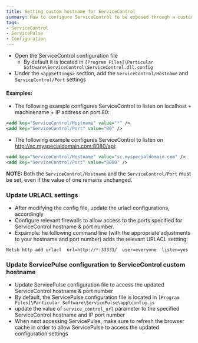 ```yaml
---
title: Setting custom hostname for ServiceControl
summary: How to configure ServiceControl to be exposed through a custom hostname and IP port
tags:
- ServiceControl
- ServicePulse
- Configuration
---
```


* Open the ServiceControl configuration file
   * By default it is located in ```[Program Files]\Particular Software\ServiceControl\ServiceControl.dll.config```  
* Under the ```<appSettings>``` section, add the ```ServiceControl/Hostname``` and ```ServiceControl/Port``` settings 

#### Examples:
   
* The following example configures ServiceControl to listen on localhost + machinename + IP address on port 80:

```xml 
<add key="ServiceControl/Hostname" value="*" />
<add key="ServiceControl/Port" value="80" />
```

* The following example configures ServiceControl to listen on http://sc.myspecialdomain.com:8080/api:

```xml
<add key="ServiceControl/Hostname" value="sc.myspecialdomain.com" />
<add key="ServiceControl/Port" value="8080" />
```

**NOTE:** Both the ```ServiceControl/Hostname``` and the ```ServiceControl/Port``` must be set, even if the value of one remains unchanged.


### Update URLACL settings

* After modifying the config file, update the urlacl configurations, accordingly 
* Configure relevant firewalls to allow access to the ports specified for ServiceControl hostname & port number.
* Expample: he following command line (with the appropriate adjustments to your hostname and port number) adds the relevant URLACL settting:  

```
Netsh http add urlacl  url=http://*:33333/  user=everyone  listen=yes
```


### Update ServicePulse configuration to ServiceControl custom hostname

* Update ServicePulse configuration file to access the updated ServiceControl hostname & port number
* By default, the ServicePulse configuration file is located in ```[Program Files]\Particular Software\ServicePulse\app\config.js```
* update the value of ```service_control_url``` parameter to the specified ServiceControl hostname and IP port number
* When next accessing ServicePulse, make sure to refresh the browser cache in order to allow ServicePulse to access the updated configuration settings 


